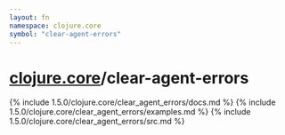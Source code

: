 ```yaml
---
layout: fn
namespace: clojure.core
symbol: "clear-agent-errors"
---
```


# [clojure.core](../)/clear-agent-errors

{% include 1.5.0/clojure.core/clear_agent_errors/docs.md %}
{% include 1.5.0/clojure.core/clear_agent_errors/examples.md %}
{% include 1.5.0/clojure.core/clear_agent_errors/src.md %}

